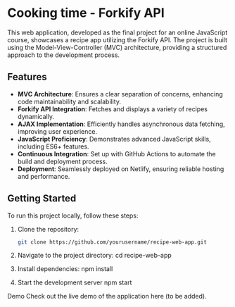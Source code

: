 # Cooking time - Forkify API

This web application, developed as the final project for an online JavaScript course, showcases a recipe app utilizing the Forkify API. The project is built using the Model-View-Controller (MVC) architecture, providing a structured approach to the development process.

## Features

- **MVC Architecture**: Ensures a clear separation of concerns, enhancing code maintainability and scalability.
- **Forkify API Integration**: Fetches and displays a variety of recipes dynamically.
- **AJAX Implementation**: Efficiently handles asynchronous data fetching, improving user experience.
- **JavaScript Proficiency**: Demonstrates advanced JavaScript skills, including ES6+ features.
- **Continuous Integration**: Set up with GitHub Actions to automate the build and deployment process.
- **Deployment**: Seamlessly deployed on Netlify, ensuring reliable hosting and performance.

## Getting Started

To run this project locally, follow these steps:

1. Clone the repository:

   ```bash
   git clone https://github.com/yourusername/recipe-web-app.git

   ```

2. Navigate to the project directory:
   cd recipe-web-app

3. Install dependencies:
   npm install

4. Start the development server
   npm start

Demo
Check out the live demo of the application here (to be added).
